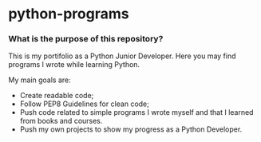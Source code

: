 # python-programs

### What is the purpose of this repository?

This is my portifolio as a Python Junior Developer. Here you may find programs I wrote while learning Python. 

My main goals are:


  * Create readable code;
  * Follow PEP8 Guidelines for clean code;
  * Push code related to simple programs I wrote myself and that I learned from books and courses. 
  * Push my own projects to show my progress as a Python Developer.

